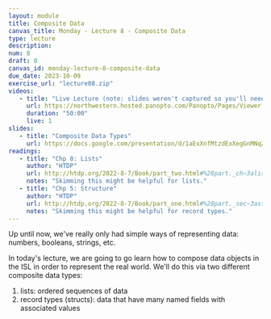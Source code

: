 ```yaml
---
layout: module
title: Composite Data
canvas_title: Monday - Lecture 8 - Composite Data
type: lecture
description:
num: 8
draft: 0
canvas_id: monday-lecture-8-composite-data
due_date: 2023-10-09
exercise_url: "lecture08.zip"
videos:
   - title: "Live Lecture (note: slides weren't captured so you'll need to use the Google Slides link to view separately)"
     url: https://northwestern.hosted.panopto.com/Panopto/Pages/Viewer.aspx?id=8c08bf44-a5b4-4a2a-aa44-b0780012e1c0
     duration: "50:00"
     live: 1
slides:
   - title: "Composite Data Types"
     url: https://docs.google.com/presentation/d/1aExXnfMtzdExXegGnMNqZQ3x4gNLdm9FHdekNnRKEa0/edit?usp=sharing
readings:
   - title: "Chp 8: Lists"
     author: "HTDP"
     url: http://htdp.org/2022-8-7/Book/part_two.html#%28part._ch~3alists1%29
     notes: "Skimming this might be helpful for lists."
   - title: "Chp 5: Structure"
     author: "HTDP"
     url: http://htdp.org/2022-8-7/Book/part_one.html#%28part._sec~3astructures%29
     notes: "Skimming this might be helpful for record types."
---
```

Up until now, we've really only had simple ways of representing data: numbers, booleans, strings, etc.

In today's lecture, we are going to go learn how to compose data objects in the ISL in order to represent the real world. We'll do this via two different composite data types:

1. lists: ordered sequences of data
2. record types (structs): data that have many named fields with associated values
